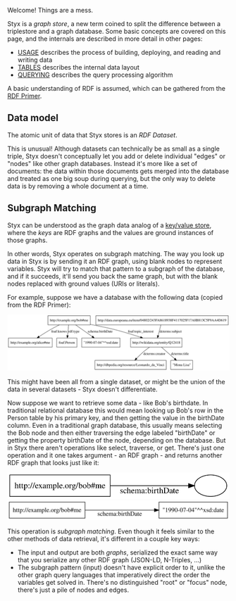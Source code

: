 Welcome! Things are a mess.

Styx is a _graph store_, a new term coined to split the difference between a triplestore and a graph database. Some basic concepts are covered on this page, and the internals are described in more detail in other pages:

- [USAGE](USAGE.md) describes the process of building, deploying, and reading and writing data
- [TABLES](TABLES.md) describes the internal data layout
- [QUERYING](QUERYING.md) describes the query processing algorithm

A basic understanding of RDF is assumed, which can be gathered from the [RDF Primer](https://www.w3.org/TR/rdf11-primer/).

## Data model

The atomic unit of data that Styx stores is an _RDF Dataset_.

This is unusual! Although datasets can technically be as small as a single triple, Styx doesn't conceptually let you add or delete individual "edges" or "nodes" like other graph databases. Instead it's more like a set of documents: the data within those documents gets merged into the database and treated as one big soup during querying, but the only way to delete data is by removing a whole document at a time.

## Subgraph Matching

Styx can be understood as the graph data analog of a [key/value store](https://en.wikipedia.org/wiki/Key-value_database), where the _keys_ are RDF graphs and the values are ground instances of those graphs.

In other words, Styx operates on subgraph matching. The way you look up data in Styx is by sending it an RDF graph, using blank nodes to represent variables. Styx will try to match that pattern to a subgraph of the database, and if it succeeds, it'll send you back the same graph, but with the blank nodes replaced with ground values (URIs or literals).

For example, suppose we have a database with the following data (copied from the RDF Primer):

![](images/database.svg)

This might have been all from a single dataset, or might be the union of the data in several datasets - Styx doesn't differentiate.

Now suppose we want to retrieve some data - like Bob's birthdate. In traditional relational database this would mean looking up Bob's row in the Person table by his primary key, and then getting the value in the birthDate column. Even in a traditional graph database, this usually means selecting the Bob node and then either traversing the edge labeled "birthDate" or getting the property birthDate of the node, depending on the database. But in Styx there aren't operations like select, traverse, or get. There's just one operation and it one takes argument - an RDF graph - and returns another RDF graph that looks just like it:

![](images/query1.svg) ![](images/result1.svg)

This operation is _subgraph matching_. Even though it feels similar to the other methods of data retrieval, it's different in a couple key ways:

- The input and output are both _graphs_, serialized the exact same way that you serialize any other RDF graph (JSON-LD, N-Triples, ...)
- The subgraph pattern (input) doesn't have explicit order to it, unlike the other graph query languages that imperatively direct the order the variables get solved in. There's no distinguished "root" or "focus" node, there's just a pile of nodes and edges.
